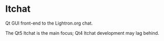 # ltchat
Qt GUI front-end to the Lightron.org chat.

The Qt5 ltchat is the main focus; Qt4 ltchat development may lag behind.
